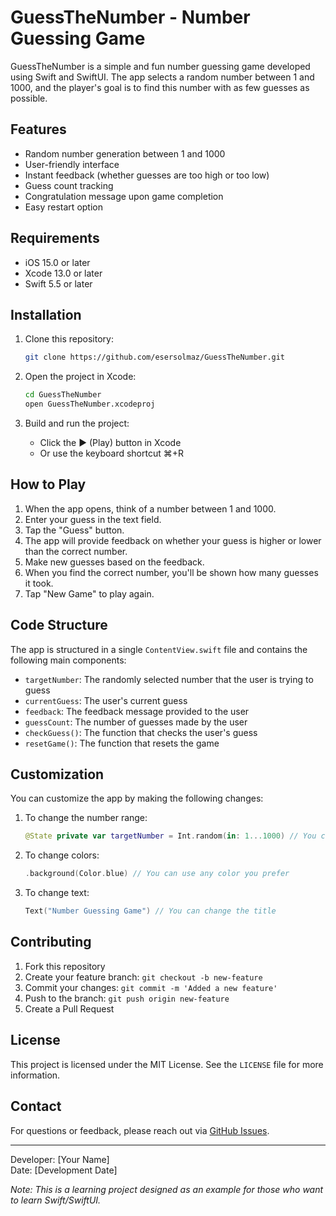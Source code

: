 # GuessTheNumber - Number Guessing Game

GuessTheNumber is a simple and fun number guessing game developed using Swift and SwiftUI. The app selects a random number between 1 and 1000, and the player's goal is to find this number with as few guesses as possible.

## Features

- Random number generation between 1 and 1000
- User-friendly interface
- Instant feedback (whether guesses are too high or too low)
- Guess count tracking
- Congratulation message upon game completion
- Easy restart option

## Requirements

- iOS 15.0 or later
- Xcode 13.0 or later
- Swift 5.5 or later

## Installation

1. Clone this repository:
   ```bash
   git clone https://github.com/esersolmaz/GuessTheNumber.git
   ```

2. Open the project in Xcode:
   ```bash
   cd GuessTheNumber
   open GuessTheNumber.xcodeproj
   ```

3. Build and run the project:
   - Click the ▶️ (Play) button in Xcode
   - Or use the keyboard shortcut ⌘+R

## How to Play

1. When the app opens, think of a number between 1 and 1000.
2. Enter your guess in the text field.
3. Tap the "Guess" button.
4. The app will provide feedback on whether your guess is higher or lower than the correct number.
5. Make new guesses based on the feedback.
6. When you find the correct number, you'll be shown how many guesses it took.
7. Tap "New Game" to play again.

## Code Structure

The app is structured in a single `ContentView.swift` file and contains the following main components:

- `targetNumber`: The randomly selected number that the user is trying to guess
- `currentGuess`: The user's current guess
- `feedback`: The feedback message provided to the user
- `guessCount`: The number of guesses made by the user
- `checkGuess()`: The function that checks the user's guess
- `resetGame()`: The function that resets the game

## Customization

You can customize the app by making the following changes:

1. To change the number range:
   ```swift
   @State private var targetNumber = Int.random(in: 1...1000) // You can modify the range
   ```

2. To change colors:
   ```swift
   .background(Color.blue) // You can use any color you prefer
   ```

3. To change text:
   ```swift
   Text("Number Guessing Game") // You can change the title
   ```

## Contributing

1. Fork this repository
2. Create your feature branch: `git checkout -b new-feature`
3. Commit your changes: `git commit -m 'Added a new feature'`
4. Push to the branch: `git push origin new-feature`
5. Create a Pull Request

## License

This project is licensed under the MIT License. See the `LICENSE` file for more information.

## Contact

For questions or feedback, please reach out via [GitHub Issues](https://github.com/esersolmaz/GuessTheNumber/issues).

---

Developer: [Your Name]  
Date: [Development Date]

*Note: This is a learning project designed as an example for those who want to learn Swift/SwiftUI.*
